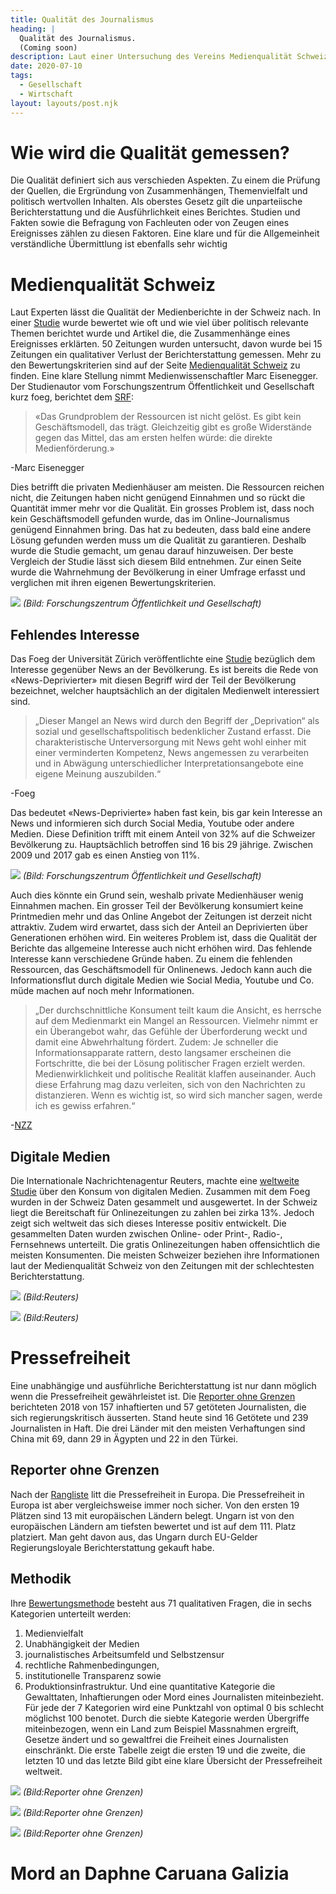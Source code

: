 ```yaml
---
title: Qualität des Journalismus
heading: |
  Qualität des Journalismus. 
  (Coming soon)
description: Laut einer Untersuchung des Vereins Medienqualität Schweiz sinkt die Qualität der Berichterstattung stetig. Wieso?
date: 2020-07-10
tags:
  - Gesellschaft
  - Wirtschaft
layout: layouts/post.njk
---
```


# Wie wird die Qualität gemessen?

Die Qualität definiert sich aus verschieden Aspekten. Zu einem die Prüfung der Quellen, die Ergründung von Zusammenhängen, Themenvielfalt und politisch wertvollen Inhalten. Als oberstes Gesetz gilt die unparteiische Berichterstattung und die Ausführlichkeit eines Berichtes. Studien und Fakten sowie die Befragung von Fachleuten oder von Zeugen eines Ereignisses zählen zu diesen Faktoren. Eine klare und für die Allgemeinheit verständliche Übermittlung ist ebenfalls sehr wichtig

# Medienqualität Schweiz

Laut Experten lässt die Qualität der Medienberichte in der Schweiz nach. In einer [Studie](https://www.mqr-schweiz.ch/files/mqr/pdf/MQR-18.pdf) wurde bewertet wie oft und wie viel über politisch relevante Themen berichtet wurde und Artikel die, die Zusammenhänge eines Ereignisses erklärten. 50 Zeitungen wurden untersucht, davon wurde bei 15 Zeitungen ein qualitativer Verlust der Berichterstattung gemessen. Mehr zu den Bewertungskriterien sind auf der Seite [Medienqualität Schweiz](https://medienqualitaet-schweiz.ch/) zu finden. Eine klare Stellung nimmt Medienwissenschaftler Marc Eisenegger. Der Studienautor vom Forschungszentrum Öffentlichkeit und Gesellschaft kurz foeg, berichtet dem [SRF](https://www.srf.ch/news/schweiz/studie-zur-medienlandschaft-die-qualitaet-im-schweizer-journalismus-sinkt):

> «Das Grundproblem der Ressourcen ist nicht gelöst. Es gibt kein Geschäftsmodell, das trägt. Gleichzeitig gibt es große Widerstände gegen das Mittel, das am ersten helfen würde: die direkte Medienförderung.»

-Marc Eisenegger

Dies betrifft die privaten Medienhäuser am meisten. Die Ressourcen reichen nicht, die Zeitungen haben nicht genügend Einnahmen und so rückt die Quantität immer mehr vor die Qualität. Ein grosses Problem ist, dass noch kein Geschäftsmodell gefunden wurde, das im Online-Journalismus genügend Einnahmen bring.
Das hat zu bedeuten, dass bald eine andere Lösung gefunden werden muss um die Qualität zu garantieren. Deshalb wurde die Studie gemacht, um genau darauf hinzuweisen. Der beste Vergleich der Studie lässt sich diesem Bild entnehmen. Zur einen Seite wurde die Wahrnehmung der Bevölkerung in einer Umfrage erfasst und verglichen mit ihren eigenen Bewertungskriterien.

![](/img/MedienqualitätSchweiz.png) 
*(Bild: Forschungszentrum Öffentlichkeit und Gesellschaft)*

## Fehlendes Interesse
Das Foeg der Universität Zürich veröffentlichte eine [Studie](https://www.foeg.uzh.ch/de/analyse/alleanalysen/Anteil-News-Deprivierter-nimmt-erneut-zu.html) bezüglich dem Interesse gegenüber News an der Bevölkerung. Es ist bereits die Rede von «News-Deprivierter» mit diesen Begriff wird der Teil der Bevölkerung bezeichnet, welcher hauptsächlich an der digitalen Medienwelt interessiert sind.

>„Dieser Mangel an News wird durch den Begriff der „Deprivation“ als sozial und gesellschaftspolitisch bedenklicher Zustand erfasst. Die charakteristische Unterversorgung mit News geht wohl einher mit einer verminderten Kompetenz, News angemessen zu verarbeiten und in Abwägung unterschiedlicher Interpretationsangebote eine eigene Meinung auszubilden.“

-Foeg

Das bedeutet «News-Deprivierte» haben fast kein, bis gar kein Interesse an News und informieren sich durch Social Media, Youtube oder andere Medien. Diese Definition trifft mit einem Anteil von 32% auf die Schweizer Bevölkerung zu. Hauptsächlich betroffen sind 16 bis 29 jährige. Zwischen 2009 und 2017 gab es einen Anstieg von 11%.

![](/img/Zeitverlauf.png) 
*(Bild: Forschungszentrum Öffentlichkeit und Gesellschaft)*

Auch dies könnte ein Grund sein, weshalb private Medienhäuser wenig Einnahmen machen. Ein grosser Teil der Bevölkerung konsumiert keine Printmedien mehr und das Online Angebot der Zeitungen ist derzeit nicht attraktiv. Zudem wird erwartet, dass sich der Anteil  an Deprivierten über Generationen erhöhen wird. Ein weiteres Problem ist, dass die Qualität der Berichte das allgemeine Interesse auch nicht erhöhen wird. 
Das fehlende Interesse kann verschiedene Gründe haben. Zu einem die fehlenden Ressourcen, das Geschäftsmodell für Onlinenews. Jedoch kann auch die Informationsflut durch digitale Medien wie Social Media, Youtube und Co. müde machen auf noch mehr Informationen.

>„Der durchschnittliche Konsument teilt kaum die Ansicht, es herrsche auf dem Medienmarkt ein Mangel an Ressourcen. Vielmehr nimmt er ein Überangebot wahr, das Gefühle der Überforderung weckt und damit eine Abwehrhaltung fördert. Zudem: Je schneller die Informationsapparate rattern, desto langsamer erscheinen die Fortschritte, die bei der Lösung politischer Fragen erzielt werden. Medienwirklichkeit und politische Realität klaffen auseinander. Auch diese Erfahrung mag dazu verleiten, sich von den Nachrichten zu distanzieren. Wenn es wichtig ist, so wird sich mancher sagen, werde ich es gewiss erfahren.“

-[NZZ](https://www.nzz.ch/data/ein-problembaer-der-news-deprivierte-ld.1516420)

## Digitale Medien

Die Internationale Nachrichtenagentur Reuters, machte eine [weltweite Studie](https://reutersinstitute.politics.ox.ac.uk/sites/default/files/2020-06/DNR_2020_FINAL.pdf) über den Konsum von digitalen Medien. Zusammen mit dem Foeg wurden in der Schweiz Daten gesammelt und ausgewertet. In der Schweiz liegt die Bereitschaft für Onlinezeitungen zu zahlen bei zirka 13%. Jedoch zeigt sich weltweit das sich dieses Interesse positiv entwickelt. Die gesammelten Daten wurden zwischen Online- oder Print-, Radio-, Fernsehnews unterteilt. Die gratis Onlinezeitungen haben offensichtlich die meisten Konsumenten. Die meisten Schweizer beziehen ihre Informationen laut der Medienqualität Schweiz von den Zeitungen mit der schlechtesten Berichterstattung.

![](/img/Online.png) 
*(Bild:Reuters)*


![](/img/Print.png) 
*(Bild:Reuters)*

# Pressefreiheit
Eine unabhängige und ausführliche Berichterstattung ist nur dann möglich wenn die Pressefreiheit gewährleistet ist.
Die [Reporter ohne Grenzen](https://www.reporter-ohne-grenzen.de/rangliste/rangliste-2020/) berichteten 2018 von 157 inhaftierten und 57 getöteten Journalisten, die sich regierungskritisch äusserten. Stand heute sind 16 Getötete und 239 Journalisten in Haft. Die drei Länder mit den meisten Verhaftungen sind China mit 69, dann 29 in Ägypten und 22 in den Türkei.

## Reporter ohne Grenzen
Nach der [Rangliste]( https://www.reporter-ohne-grenzen.de/fileadmin/Redaktion/Downloads/Ranglisten/Rangliste_2020/Rangliste_der_Pressefreiheit_2020_-_RSF.pdf) litt die Pressefreiheit in Europa. 
Die Pressefreiheit in Europa ist aber vergleichsweise immer noch sicher. Von den ersten 19 Plätzen sind 13 mit europäischen Ländern belegt. Ungarn ist von den europäischen Ländern am tiefsten bewertet und ist auf dem 111. Platz platziert. Man geht davon aus, das Ungarn durch EU-Gelder Regierungsloyale Berichterstattung gekauft habe.

## Methodik
Ihre [Bewertungsmethode](https://www.reporter-ohne-grenzen.de/fileadmin/Redaktion/Downloads/Ranglisten/Rangliste_2020/Methodik_Rangliste_der_Pressefreiheit_2020_-_RSF.pdf) besteht aus 71 qualitativen Fragen, die in sechs Kategorien unterteilt werden: 
1.	Medienvielfalt
2.	Unabhängigkeit der Medien
3.	journalistisches Arbeitsumfeld und Selbstzensur
4.	rechtliche Rahmenbedingungen, 
5.	institutionelle Transparenz sowie
6.	Produktionsinfrastruktur.
Und eine quantitative Kategorie die Gewalttaten, Inhaftierungen oder Mord eines Journalisten miteinbezieht.
Für jede der 7 Kategorien wird eine Punktzahl von optimal 0 bis schlecht möglichst 100 benotet. Durch die siebte Kategorie werden Übergriffe miteinbezogen, wenn ein Land zum Beispiel Massnahmen ergreift, Gesetze ändert und so gewaltfrei die Freiheit eines Journalisten einschränkt.
Die erste Tabelle zeigt die ersten 19 und die zweite, die letzten 10 und das letzte Bild gibt eine klare Übersicht der Pressefreiheit weltweit.

![](/img/Ranglisteanfang.png)
*(Bild:Reporter ohne Grenzen)*

![](/img/Ranglisteende.png)
*(Bild:Reporter ohne Grenzen)*

![](/img/Pressefreiheit2020.png)
*(Bild:Reporter ohne Grenzen)*

# Mord an Daphne Caruana Galizia
